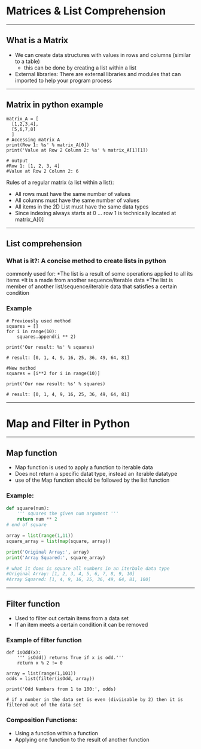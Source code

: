 # Matrices & List Comprehension
---
## What is a Matrix 
* We can create data structures with values in rows and columns (similar to a table)
  - this can be done by creating a list within a list 
* External libraries: There are external libraries and modules that can imported to help your program process 

---
## Matrix in python example 
```
matrix_A = [
  [1,2,3,4],
  [5,6,7,8]
  ]
# Accessing matrix A 
print(Row 1: %s' % matrix_A[0])
print('Value at Row 2 Column 2: %s' % matrix_A[1][1])

# output 
#Row 1: [1, 2, 3, 4]
#Value at Row 2 Column 2: 6
```

Rules of a regular matrix (a list within a list):
* All rows must have the same number of values
* All columns must have the same number of values
* All items in the 2D List must have the same data types
* Since indexing always starts at 0 ... row 1 is technically located at matrix_A[0]
---
## List comprehension
### What is it?: A concise method to create lists in python 

commonly used for:
*The list is a result of some operations applied to all its items
*It is a made from another sequence/iterable data
*The list is member of another list/sequence/iterable data that satisfies a certain condition

### Example 

```
# Previously used method 
squares = []
for i in range(10):
    squares.append(i ** 2)

print('Our result: %s' % squares)

# result: [0, 1, 4, 9, 16, 25, 36, 49, 64, 81]
```

```
#New method 
squares = [i**2 for i in range(10)]

print('Our new result: %s' % squares)

# result: [0, 1, 4, 9, 16, 25, 36, 49, 64, 81]
```

---

# Map and Filter in Python 
---
## Map function
* Map function is used to apply a function to iterable data 
* Does not return a specific datat type, instead an iterable datatype 
* use of the Map function should be followed by the list function 

### Example:
``` python 
def square(num):
    ''' squares the given num argument '''
    return num ** 2
# end of square

array = list(range(1,11))
square_array = list(map(square, array))

print('Original Array:', array)
print('Array Squared:', square_array)

# what it does is square all numbers in an iterbale data type 
#Original Array: [1, 2, 3, 4, 5, 6, 7, 8, 9, 10]
#Array Squared: [1, 4, 9, 16, 25, 36, 49, 64, 81, 100]

```
---

## Filter function 
* Used to filter out certain items from a data set 
* If an item meets a certain condition it can be removed

### Example of filter function 
```
def isOdd(x):
    ''' isOdd() returns True if x is odd.'''
    return x % 2 != 0

array = list(range(1,101))
odds = list(filter(isOdd, array))

print('Odd Numbers from 1 to 100:', odds)

# if a number in the data set is even (diviisable by 2) then it is filtered out of the data set
```

### Composition Functions:
* Using a function within a function
* Applying one function to the result of another function 
